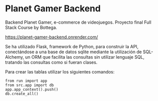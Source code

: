 # Planet Gamer Backend

Backend Planet Gamer, e-commerce de videojuegos. Proyecto final Full Stack Course by Bottega.

<a align=center href='https://planet-gamer-backend.onrender.com/'>https://planet-gamer-backend.onrender.com/</a>

Se ha utilizado Flask, framework de Python, para construir la API, conectándose a una base de datos sqlite mediante la utilización de SQL-Alchemy, un ORM que facilita las consultas sin utilizar lenguaje SQL, tratando las consultas como si fueran clases.

Para crear las tablas utilizar los siguientes comandos:
``` 
from run import app
from src.app import db
app.app_context().push()
db.create_all()
```
